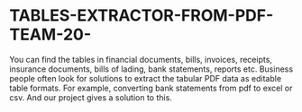 # TABLES-EXTRACTOR-FROM-PDF-TEAM-20-
You can find the tables in financial documents, bills, invoices, receipts, insurance documents, bills of lading, bank statements, reports etc. Business people often look for solutions to extract the tabular PDF data as editable table formats. For example, converting bank statements from pdf to excel or csv. And our project gives a solution to this.
